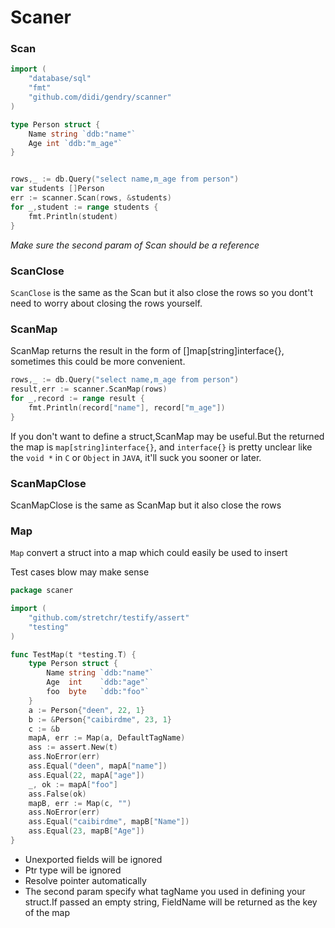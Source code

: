 # Scaner

### Scan

```go
import (
    "database/sql"
    "fmt"
    "github.com/didi/gendry/scanner"
)

type Person struct {
    Name string `ddb:"name"`
    Age int `ddb:"m_age"`
}


rows,_ := db.Query("select name,m_age from person")
var students []Person
err := scanner.Scan(rows, &students)
for _,student := range students {
	fmt.Println(student)
}
```

*Make sure the second param of Scan should be a reference*

### ScanClose
`ScanClose` is the same as the Scan but it also close the rows so you dont't need to worry about closing the rows yourself.

### ScanMap
ScanMap returns the result in the form of []map[string]interface{}, sometimes this could be more convenient.

```go
rows,_ := db.Query("select name,m_age from person")
result,err := scanner.ScanMap(rows)
for _,record := range result {
	fmt.Println(record["name"], record["m_age"])
}
```
If you don't want to define a struct,ScanMap may be useful.But the returned the map is `map[string]interface{}`, and `interface{}` is pretty unclear like the `void *` in `C` or `Object` in `JAVA`, it'll suck you sooner or later.

### ScanMapClose
ScanMapClose is the same as ScanMap but it also close the rows

### Map
`Map` convert a struct into a map which could easily be used to insert

Test cases blow may make sense

```go
package scaner

import (
	"github.com/stretchr/testify/assert"
	"testing"
)

func TestMap(t *testing.T) {
	type Person struct {
		Name string `ddb:"name"`
		Age  int    `ddb:"age"`
		foo  byte   `ddb:"foo"`
	}
	a := Person{"deen", 22, 1}
	b := &Person{"caibirdme", 23, 1}
	c := &b
	mapA, err := Map(a, DefaultTagName)
	ass := assert.New(t)
	ass.NoError(err)
	ass.Equal("deen", mapA["name"])
	ass.Equal(22, mapA["age"])
	_, ok := mapA["foo"]
	ass.False(ok)
	mapB, err := Map(c, "")
	ass.NoError(err)
	ass.Equal("caibirdme", mapB["Name"])
	ass.Equal(23, mapB["Age"])
}
```
* Unexported fields will be ignored
* Ptr type will be ignored
* Resolve pointer automatically
* The second param specify what tagName you used in defining your struct.If passed an empty string, FieldName will be returned as the key of the map